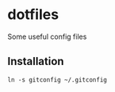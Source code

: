 dotfiles
========

Some useful config files

Installation
------------

`ln -s gitconfig ~/.gitconfig`
